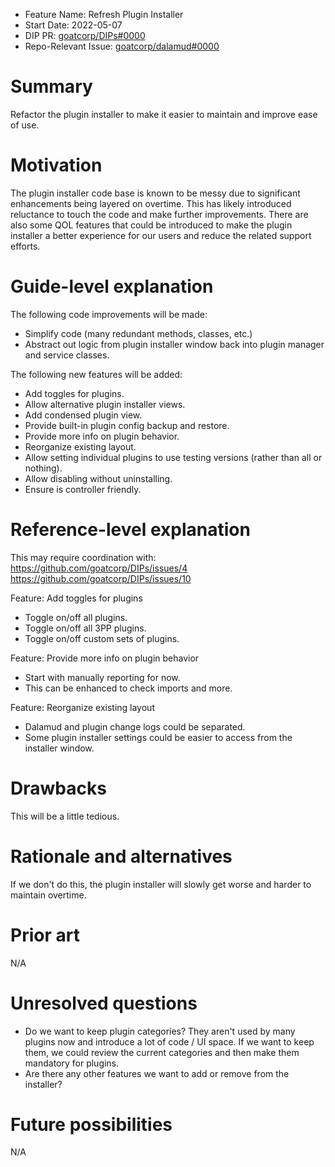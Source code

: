 - Feature Name: Refresh Plugin Installer
- Start Date: 2022-05-07
- DIP PR: [goatcorp/DIPs#0000](https://github.com/goatcorp/DIPs/pull/28)
- Repo-Relevant Issue: [goatcorp/dalamud#0000](https://github.com/goatcorp/dalamud/issues/0000)

# Summary

[summary]: #summary

Refactor the plugin installer to make it easier to maintain and improve ease of use.

# Motivation

[motivation]: #motivation

The plugin installer code base is known to be messy due to significant enhancements being layered on overtime. This has likely introduced reluctance to touch the code and make further improvements. There are also some QOL features that could be introduced to make the plugin installer a better experience for our users and reduce the related support efforts.

# Guide-level explanation

[guide-level-explanation]: #guide-level-explanation

The following code improvements will be made:
- Simplify code (many redundant methods, classes, etc.)
- Abstract out logic from plugin installer window back into plugin manager and service classes.

The following new features will be added:
- Add toggles for plugins.
- Allow alternative plugin installer views.
- Add condensed plugin view.
- Provide built-in plugin config backup and restore.
- Provide more info on plugin behavior.
- Reorganize existing layout.
- Allow setting individual plugins to use testing versions (rather than all or nothing).
- Allow disabling without uninstalling.
- Ensure is controller friendly.

# Reference-level explanation

[reference-level-explanation]: #reference-level-explanation

This may require coordination with:
https://github.com/goatcorp/DIPs/issues/4
https://github.com/goatcorp/DIPs/issues/10

Feature: Add toggles for plugins
- Toggle on/off all plugins.
- Toggle on/off all 3PP plugins.
- Toggle on/off custom sets of plugins.

Feature: Provide more info on plugin behavior
- Start with manually reporting for now.
- This can be enhanced to check imports and more.

Feature: Reorganize existing layout
- Dalamud and plugin change logs could be separated.
- Some plugin installer settings could be easier to access from the installer window.


# Drawbacks

[drawbacks]: #drawbacks

This will be a little tedious.

# Rationale and alternatives

[rationale-and-alternatives]: #rationale-and-alternatives

If we don't do this, the plugin installer will slowly get worse and harder to maintain overtime.

# Prior art

[prior-art]: #prior-art

N/A

# Unresolved questions

[unresolved-questions]: #unresolved-questions

- Do we want to keep plugin categories? They aren't used by many plugins now and introduce a lot of code / UI space. If we want to keep them, we could review the current categories and then make them mandatory for plugins.
- Are there any other features we want to add or remove from the installer?

# Future possibilities

[future-possibilities]: #future-possibilities

N/A
